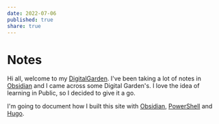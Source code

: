 ```yaml
---
date: 2022-07-06
published: true
share: true
---
```


# Notes

Hi all, welcome to my [DigitalGarden](./atomics/DigitalGarden.md). I've been taking a lot of notes in [Obsidian](./atomics/Obsidian.md) and I came across some Digital Garden's. I love the idea of learning in Public, so I decided to give it a go.

I'm going to document how I built this site with [Obsidian](./atomics/Obsidian.md), [PowerShell](./atomics/PowerShell.md) and [Hugo](./atomics/Hugo.md).

